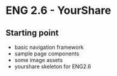 # ENG 2.6 - YourShare
## Starting point
- basic navigation framework
- sample page components
- some image assets
- yourshare skeleton for ENG2.6
